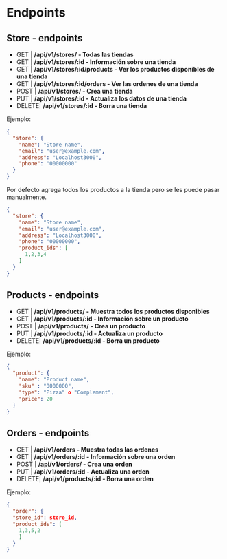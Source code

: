 # Endpoints

## Store - endpoints
* GET   | __/api/v1/stores/ - Todas las tiendas__
* GET   | __/api/v1/stores/:id - Información sobre una tienda__
* GET   | __/api/v1/stores/:id/products - Ver los productos disponibles de una tienda__
* GET   | __/api/v1/stores/:id/orders - Ver las ordenes de una tienda__
* POST  | __/api/v1/stores/ - Crea una tienda__
* PUT   | __/api/v1/stores/:id - Actualiza los datos de una tienda__ 
* DELETE| __/api/v1/stores/:id - Borra una tienda__

Ejemplo:

```json
{
  "store": {
    "name": "Store name", 
    "email": "user@example.com",
    "address": "Localhost3000",
    "phone": "00000000"
  }
}
```
Por defecto agrega todos los productos a la tienda pero se les puede pasar manualmente.

```json
{
  "store": {
    "name": "Store name", 
    "email": "user@example.com",
    "address": "Localhost3000",
    "phone": "00000000",
    "product_ids": [
      1,2,3,4
    ]
  }
}

```

## Products - endpoints

* GET   | __/api/v1/products/ - Muestra todos los productos disponibles__
* GET   | __/api/v1/products/:id - Información sobre un producto__
* POST  | __/api/v1/products/ - Crea un producto__
* PUT   | __/api/v1/products/:id - Actualiza un producto__
* DELETE| __/api/v1/products/:id - Borra un producto__

Ejemplo:

```json
{
  "product": {
    "name": "Product name",
    "sku" : "0000000",
    "type": "Pizza" o "Complement",
    "price": 20
  }
}
```

## Orders - endpoints

* GET   | __/api/v1/orders - Muestra todas las ordenes__ 
* GET   | __/api/v1/orders/:id - Información sobre una orden__
* POST  | __/api/v1/orders/ - Crea una orden__
* PUT   | __/api/v1/orders/:id - Actualiza una orden__ 
* DELETE| __/api/v1/products/:id - Borra una orden__ 

Ejemplo:

```json
{
  "order": {
  "store_id": store_id,
  "product_ids": [
    1,3,5,2
    ]
  }
}
```
